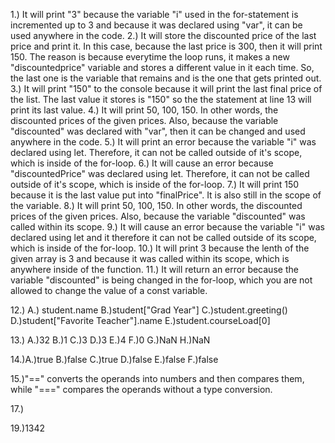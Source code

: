 1.) It will print "3" because the variable "i" used in
the for-statement is incremented up to 3 and because it
was declared using "var", it can be used anywhere in the code.
2.) It will store the discounted price of the last price and print
it. In this case, because the last price is 300, then it will print 150.
The reason is because everytime the loop runs, it makes a new "discountedprice"
variable and stores a different value in it each time. So, the last one is the
variable that remains and is the one that gets printed out.
3.) It will print "150" to the console because it will print the last final
price of the list. The last value it stores is "150" so the the statement
at line 13 will print its last value.
4.) It will print 50, 100, 150. In other words, the discounted prices
of the given prices. Also, because the variable "discounted" was declared
with "var", then it can be changed and used anywhere in the code.
5.) It will print an error because the variable "i" was declared using let.
Therefore, it can not be called outside of it's scope, which is inside of the
for-loop.
6.) It will cause an error because "discountedPrice" was declared using let. Therefore,
it can not be called outside of it's scope, which is inside of the for-loop.
7.) It will print 150 because it is the last value put into "finalPrice". It is
also still in the scope of the variable.
8.) It will print 50, 100, 150. In other words, the discounted prices of the given
prices. Also, because the variable "discounted" was called within its scope.
9.) It will cause an error because the variable "i" was declared using let and it
therefore it can not be called outside of its scope, which is inside of the for-loop.
10.) It will print 3 because the lenth of the given array is 3 and because it was
called within its scope, which is anywhere inside of the function.
11.) It will return an error because the variable "discounted" is being changed
in the for-loop, which you are not allowed to change the value of a const variable.

12.) A.) student.name
B.)student["Grad Year"]
C.)student.greeting()
D.)student["Favorite Teacher"].name
E.)student.courseLoad[0]

13.) A.)32
B.)1
C.)3
D.)3
E.)4
F.)0
G.)NaN
H.)NaN

14.)A.)true
B.)false
C.)true
D.)false
E.)false
F.)false


15.)"==" converts the operands into numbers and then compares them, while "===" 
compares the operands without a type conversion.

17.)

19.)1342